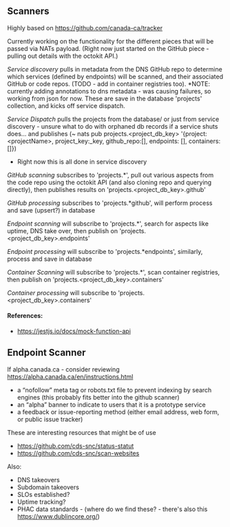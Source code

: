## Scanners

Highly based on https://github.com/canada-ca/tracker

Currently working on the functionality for the different pieces that will be passed via NATs payload.  (Right now just started on the GitHub piece - pulling out details with the octokit API.)

*Service discovery* pulls in metadata from the DNS GitHub repo to determine which services (defined by endpoints) will be scanned, and their associated GitHub or code repos. (TODO - add in container registries too). *NOTE: currently adding annotations to dns metadata - was causing failures, so working from json for now.  These are save in the database 'projects' collection, and kicks off service dispatch.

*Service Dispatch* pulls the projects from the database/ or just from service discovery - unsure what to do with orphaned db records if a service shuts does... and publishes (~ nats pub projects.\<project_db_key\> '{project:\<projectName\>, project_key:_key, github_repo:[], endpoints: [], containers: []})
* Right now this is all done in service discovery 

*GitHub scanning* subscribes to 'projects.\*', pull out various aspects from the code repo using the octokit API (and also cloning repo and querying directly), then publishes results on 'projects.\<project_db_key\>.github'

*GitHub processing* subscribes to 'projects.*github', will perform process and save (upsert?) in database

*Endpoint scanning* will subscribe to 'projects.\*', search for aspects like uptime, DNS take over, then publish on 'projects.\<project_db_key\>.endpoints'

*Endpoint processing* will subscribe to 'projects.*endpoints', similarly, process and save in database

*Container Scanning* will subscribe to 'projects.\*', scan container registries, then publish on 'projects.\<project_db_key\>.containers'

*Container processing* will subscribe to 'projects.\<project_db_key\>.containers'

#### References:
* https://jestjs.io/docs/mock-function-api

## Endpoint Scanner

If alpha.canada.ca - consider reviewing https://alpha.canada.ca/en/instructions.html 
* a “nofollow” meta tag or robots.txt file to prevent indexing by search engines (this probably fits better into the github scanner)
* an “alpha” banner to indicate to users that it is a prototype service
* a feedback or issue-reporting method (either email address, web form, or public issue tracker)

These are interesting resources that might be of use 
* https://github.com/cds-snc/status-statut
* https://github.com/cds-snc/scan-websites

Also:
* DNS takeovers
* Subdomain takeovers
* SLOs established?
* Uptime tracking?
* PHAC data standards - (where do we find these? - there's also this  https://www.dublincore.org/)